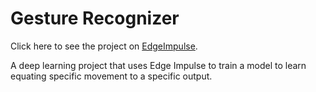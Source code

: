 # Gesture Recognizer

Click here to see the project on [EdgeImpulse](https://studio.edgeimpulse.com/public/676662/live).

A deep learning project that uses Edge Impulse to train a model to learn equating specific movement to a specific output. 
